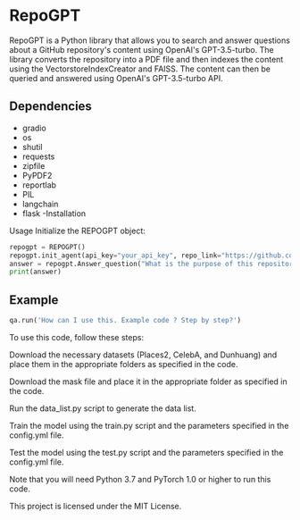 
# RepoGPT
RepoGPT is a Python library that allows you to search and answer questions about a GitHub repository's content using OpenAI's GPT-3.5-turbo. The library converts the repository into a PDF file and then indexes the content using the VectorstoreIndexCreator and FAISS. The content can then be queried and answered using OpenAI's GPT-3.5-turbo API.

## Dependencies
- gradio
- os
- shutil
- requests
- zipfile
- PyPDF2
- reportlab
- PIL
- langchain
- flask
-Installation



Usage
Initialize the REPOGPT object:
```python
repogpt = REPOGPT()
repogpt.init_agent(api_key="your_api_key", repo_link="https://github.com/user/repo")
answer = repogpt.Answer_question("What is the purpose of this repository?")
print(answer)

```
## Example
```python
qa.run('How can I use this. Example code ? Step by step?')
```

To use this code, follow these steps:

Download the necessary datasets (Places2, CelebA, and Dunhuang) and place them in the appropriate folders as specified in the code.

Download the mask file and place it in the appropriate folder as specified in the code.

Run the data_list.py script to generate the data list.

Train the model using the train.py script and the parameters specified in the config.yml file.

Test the model using the test.py script and the parameters specified in the config.yml file.

Note that you will need Python 3.7 and PyTorch 1.0 or higher to run this code.


This project is licensed under the MIT License.



